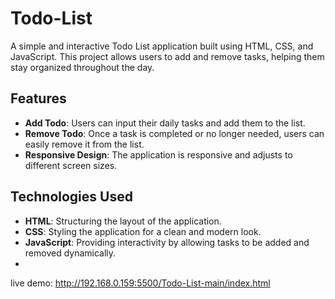 # Todo-List


A simple and interactive Todo List application built using HTML, CSS, and JavaScript.
This project allows users to add and remove tasks, helping them stay organized throughout the day.

## Features

- **Add Todo**: Users can input their daily tasks and add them to the list.
- **Remove Todo**: Once a task is completed or no longer needed, users can easily remove it from the list.
- **Responsive Design**: The application is responsive and adjusts to different screen sizes.

## Technologies Used

- **HTML**: Structuring the layout of the application.
- **CSS**: Styling the application for a clean and modern look.
- **JavaScript**: Providing interactivity by allowing tasks to be added and removed dynamically.
- 
live demo: 
http://192.168.0.159:5500/Todo-List-main/index.html
